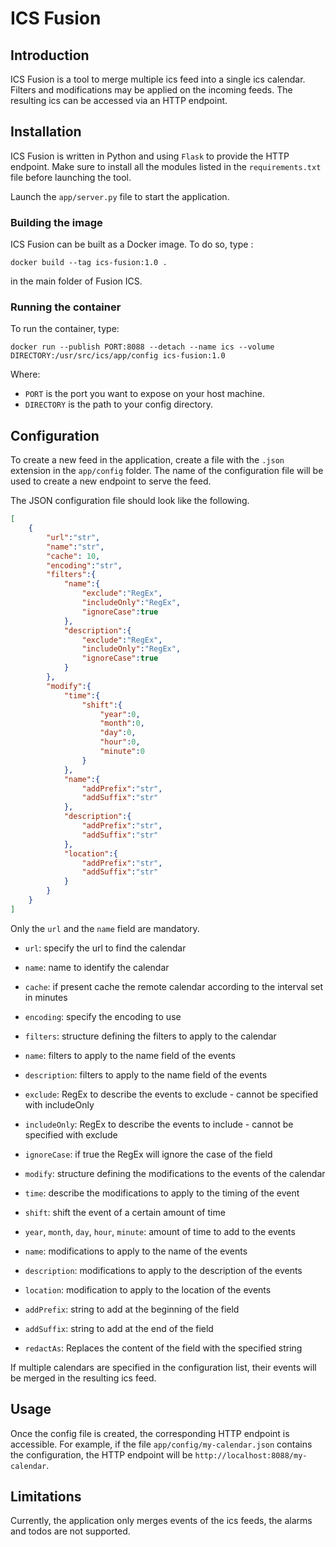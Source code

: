 # ICS Fusion  
## Introduction
ICS Fusion is a tool to merge multiple ics feed into a single ics calendar. Filters and modifications may be applied on the incoming feeds.  The resulting ics can be accessed via an HTTP endpoint.

## Installation
ICS Fusion is written in Python and using `Flask` to provide the HTTP endpoint.  Make sure to install all the modules listed in the `requirements.txt` file before launching the tool.

Launch the `app/server.py` file to start the application.

### Building the image
ICS Fusion can be built as a Docker image. To do so, type :

`docker build --tag ics-fusion:1.0 .`

in the main folder of Fusion ICS.

### Running the container
To run the container, type:

`docker run --publish PORT:8088 --detach --name ics --volume DIRECTORY:/usr/src/ics/app/config ics-fusion:1.0`

Where:
* `PORT` is the port you want to expose on your host machine.
* `DIRECTORY` is the path to your config directory.

## Configuration
To create a new feed in the application, create a file with the `.json` extension in the  `app/config` folder.  The name of the configuration file will be used to create a new endpoint to serve the feed.

The JSON configuration file should look like the following.

```json
[
    {
        "url":"str",
        "name":"str",
        "cache": 10,
        "encoding":"str",
        "filters":{
            "name":{
                "exclude":"RegEx",
                "includeOnly":"RegEx",
                "ignoreCase":true
            },
            "description":{
                "exclude":"RegEx",
                "includeOnly":"RegEx",
                "ignoreCase":true
            }
        },
        "modify":{
            "time":{
                "shift":{
                    "year":0,
                    "month":0,
                    "day":0,
                    "hour":0,
                    "minute":0
                }
            },
            "name":{
                "addPrefix":"str",
                "addSuffix":"str"
            },
            "description":{
                "addPrefix":"str",
                "addSuffix":"str"
            },
            "location":{
                "addPrefix":"str",
                "addSuffix":"str"
            }
        }
    }
]
```

Only the `url` and the `name` field are mandatory.  
- `url`: specify the url to find the calendar  
- `name`: name to identify the calendar
- `cache`: if present cache the remote calendar according to the interval set in minutes
- `encoding`: specify the encoding to use  
  

- `filters`: structure defining the filters to apply to the calendar  
- `name`: filters to apply to the name field of the events
- `description`: filters to apply to the name field of the events
- `exclude`: RegEx to describe the events to exclude - cannot be specified with includeOnly
- `includeOnly`: RegEx to describe the events to include - cannot be specified with exclude
- `ignoreCase`: if true the RegEx will ignore the case of the field  
  

- `modify`: structure defining the modifications to the events of the calendar
- `time`: describe the modifications to apply to the timing of the event
- `shift`: shift the event of a certain amount of time
- `year`, `month`, `day`, `hour`, `minute`: amount of time to add to the events
- `name`: modifications to apply to the name of the events
- `description`: modifications to apply to the description of the events
- `location`: modification to apply to the location of the events
- `addPrefix`: string to add at the beginning of the field
- `addSuffix`: string to add at the end of the field
- `redactAs`: Replaces the content of the field with the specified string
  
If multiple calendars are specified in the configuration list, their events will be merged in the resulting ics feed.

## Usage
Once the config file is created, the corresponding HTTP endpoint is accessible.  For example, if the file `app/config/my-calendar.json` contains the configuration, the HTTP endpoint will be `http://localhost:8088/my-calendar`.

## Limitations
Currently, the application only merges events of the ics feeds, the alarms and todos are not supported.  
